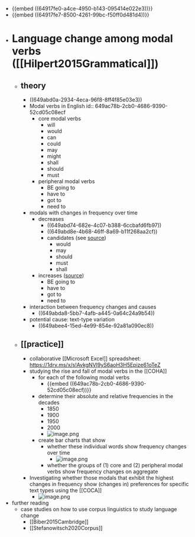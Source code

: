 - {{embed ((64917fe0-a4ce-4950-b143-095414e022e3))}}
- {{embed ((64917fe7-8500-4261-99bc-f50ff0d481d4))}}
- # Language change among modal verbs ([[Hilpert2015Grammatical]])
	- ## theory
		- ((649abd0a-2934-4eca-96f8-8ff4f85e03e3))
		- Modal verbs in English
		  id:: 649ac78b-2cb0-4686-9390-52cd05c08ecf
			- core modal verbs
				- will
				- would
				- can
				- could
				- may
				- might
				- shall
				- should
				- must
			- peripheral modal verbs
				- BE going to
				- have to
				- got to
				- need to
		- modals with changes in frequency over time
			- decreases
				- ((649abd74-682e-4c07-b388-6ccbafd6fb97))
				- ((649abd8e-4b68-46ff-8a69-b11f268aa2cf))
				- candidates (see [source](((649b01d8-55ec-4a2b-9455-ac178224b327))))
					- would
					- may
					- should
					- must
					- shall
			- increases ([source](((649abe39-2aaf-438b-89e0-298a7e3eadcb))))
				- BE going to
				- have to
				- got to
				- need to
		- interaction between frequency changes and causes
			- ((649abda8-5bb7-4afb-a445-0a64c24a9b54))
		- potential cause: text-type variation
			- ((649abee4-15ed-4e99-854e-92a81a090ec8))
	- ## [[practice]]
		- collaborative [[Microsoft Excel]] spreadsheet: https://1drv.ms/x/s!AvkgNVl9yS6aoH3H5Epize61oTeZ
		- studying the rise and fall of modal verbs in the [[COHA]]
			- for each of the following modal verbs
				- {{embed ((649ac78b-2cb0-4686-9390-52cd05c08ecf))}}
			- determine their absolute and relative frequencies in the decades
				- 1850
				- 1900
				- 1950
				- 2000
				- ![image.png](../assets/image_1687959697860_0.png)
			- create bar charts that show
				- whether these individual words show frequency changes over time
					- ![image.png](../assets/image_1687959732182_0.png)
				- whether the groups of (1) core and (2) peripheral modal verbs show frequency changes on aggregate
		- Investigating whether those modals that exhibit the highest changes in frequency show (changes in) preferences for specific text types using the [[COCA]]
			- ![image.png](../assets/image_1687959769997_0.png)
- further reading
	- case studies on how to use corpus linguistics to study language change
		- [[Biber2015Cambridge]]
		- [[Stefanowitsch2020Corpus]]